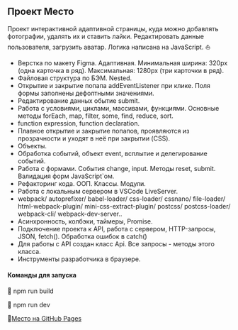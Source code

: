 ﻿## Проект Место

Проект интерактивной адаптивной страницы, куда можно добавлять фотографии, удалять их и ставить лайки. Редактировать данные пользователя, загрузить аватар. Логика написана на JavaScript. :boat:

* Верстка по макету Figma. Адаптивная. Минимальная ширина: 320px (одна карточка в ряд). Максимальная: 1280px (три карточки в ряд).
* Файловая структура по БЭМ. Nested.
* Открытие и закрытие попапа addEventListener при клике. Поля формы заполнены дефолтными значениями.
* Редактирование данных обытие submit.
* Работа с условиями, циклами, массивами, функциями. Основные методы forEach, map, filter, some, find, reduce, sort.
* function expression, function declaration.
* Плавное открытие и закрытие попапов, проявляются из прозрачности и уходят в неё при закрытии (CSS).
* Объекты.
* Обработка событий, объект event, всплытие и делегирование событий.
* Работа с формами. События change, input. Методы reset, submit. Валидация форм JavaScript`ом.
* Рефакторинг кода. ООП. Классы. Модули.
* Работа с локальным сервером в VSCode LiveServer.
* webpack/ autoprefixer/ babel-loader/ css-loader/ cssnano/ file-loader/ html-webpack-plugin/ mini-css-extract-plugin/ postcss/ postcss-loader/ webpack-cli/ webpack-dev-server..
* Асинхронность, колбэки, таймеры, Promise.
* Подключение проекта к API, работа с сервером, HTTP-запросы, JSON, fetch(). Обработка ошибок в catch()
* Для работы с API создан класс Api. Все запросы - методы этого класса.
* Инструменты разработчика в браузере.

#### Команды для запуска

:small_blue_diamond: npm run build 

:small_blue_diamond: npm run dev 
  

🔗[Место на GitHub Pages](https://arsenyukrainsky.github.io/mesto/)
